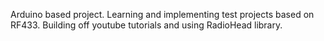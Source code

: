 Arduino based project.
Learning and implementing test projects based on RF433.
Building off youtube tutorials and using RadioHead library.